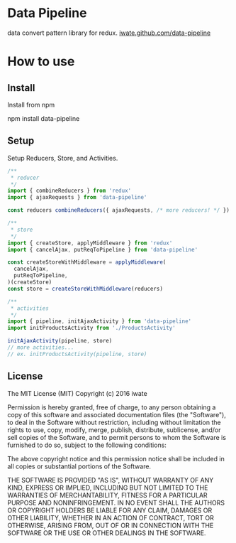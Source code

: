 # Data Pipeline
data convert pattern library for redux.
[iwate.github.com/data-pipeline](https://iwate.github.com/data-pipeline)

# How to use
## Install
  Install from npm

  npm install data-pipeline

## Setup
Setup Reducers, Store, and Activities.

```js
/**
 * reducer
 */
import { combineReducers } from 'redux'
import { ajaxRequests } from 'data-pipeline'

const reducers combineReducers({ ajaxRequests, /* more reducers! */ })

/**
 * store
 */
import { createStore, applyMiddleware } from 'redux'
import { cancelAjax, putReqToPipeline } from 'data-pipeline'

const createStoreWithMiddleware = applyMiddleware(
  cancelAjax,
  putReqToPipeline,
)(createStore)
const store = createStoreWithMiddleware(reducers)

/**
 * activities
 */
import { pipeline, initAjaxActivity } from 'data-pipeline'
import initProductsActivity from './ProductsActivity'

initAjaxActivity(pipeline, store)
// more activities...
// ex. initProductsActivity(pipeline, store)
```

## License
The MIT License (MIT)
Copyright (c) 2016 iwate

Permission is hereby granted, free of charge, to any person obtaining a copy of this software and associated documentation files (the "Software"), to deal in the Software without restriction, including without limitation the rights to use, copy, modify, merge, publish, distribute, sublicense, and/or sell copies of the Software, and to permit persons to whom the Software is furnished to do so, subject to the following conditions:

The above copyright notice and this permission notice shall be included in all copies or substantial portions of the Software.

THE SOFTWARE IS PROVIDED "AS IS", WITHOUT WARRANTY OF ANY KIND, EXPRESS OR IMPLIED, INCLUDING BUT NOT LIMITED TO THE WARRANTIES OF MERCHANTABILITY, FITNESS FOR A PARTICULAR PURPOSE AND NONINFRINGEMENT. IN NO EVENT SHALL THE AUTHORS OR COPYRIGHT HOLDERS BE LIABLE FOR ANY CLAIM, DAMAGES OR OTHER LIABILITY, WHETHER IN AN ACTION OF CONTRACT, TORT OR OTHERWISE, ARISING FROM, OUT OF OR IN CONNECTION WITH THE SOFTWARE OR THE USE OR OTHER DEALINGS IN THE SOFTWARE.